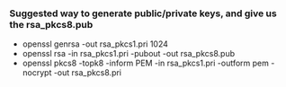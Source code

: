 ### Suggested way to generate public/private keys, and give us the rsa_pkcs8.pub 

- openssl genrsa -out rsa_pkcs1.pri 1024
- openssl rsa -in rsa_pkcs1.pri -pubout -out rsa_pkcs8.pub
- openssl pkcs8 -topk8 -inform PEM -in rsa_pkcs1.pri -outform pem -nocrypt -out rsa_pkcs8.pri